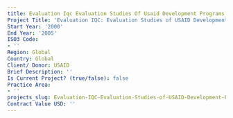 ```yaml
---
title: Evaluation Iqc Evaluation Studies Of Usaid Development Programs
Project Title: 'Evaluation IQC: Evaluation Studies of USAID Development Programs'
Start Year: '2000'
End Year: '2005'
ISO3 Code:
- ''
Region: Global
Country: Global
Client/ Donor: USAID
Brief Description: ''
Is Current Project? (true/false): false
Practice Area:
- ''
projects_slug: Evaluation-IQC-Evaluation-Studies-of-USAID-Development-Programs
Contract Value USD: ''
---
```


